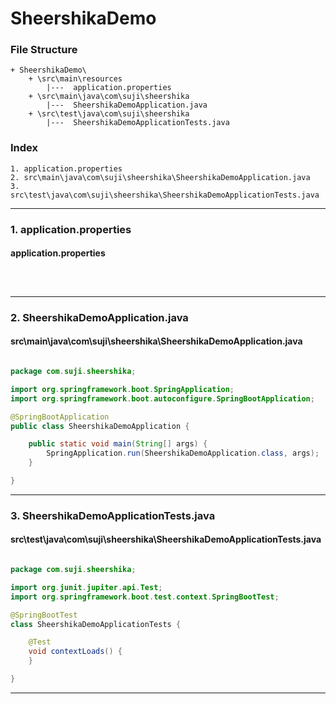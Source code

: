 # SheershikaDemo


### File Structure
```pre
+ SheershikaDemo\ 
	+ \src\main\resources
		|---  application.properties
	+ \src\main\java\com\suji\sheershika
		|---  SheershikaDemoApplication.java
	+ \src\test\java\com\suji\sheershika
		|---  SheershikaDemoApplicationTests.java
```
### Index
```pre
1. application.properties
2. src\main\java\com\suji\sheershika\SheershikaDemoApplication.java
3. src\test\java\com\suji\sheershika\SheershikaDemoApplicationTests.java

```

---

### 1. application.properties

#### application.properties

```properties



```

---

### 2. SheershikaDemoApplication.java

#### src\main\java\com\suji\sheershika\SheershikaDemoApplication.java

```java

package com.suji.sheershika;

import org.springframework.boot.SpringApplication;
import org.springframework.boot.autoconfigure.SpringBootApplication;

@SpringBootApplication
public class SheershikaDemoApplication {

	public static void main(String[] args) {
		SpringApplication.run(SheershikaDemoApplication.class, args);
	}

}

```

---

### 3. SheershikaDemoApplicationTests.java

#### src\test\java\com\suji\sheershika\SheershikaDemoApplicationTests.java

```java

package com.suji.sheershika;

import org.junit.jupiter.api.Test;
import org.springframework.boot.test.context.SpringBootTest;

@SpringBootTest
class SheershikaDemoApplicationTests {

	@Test
	void contextLoads() {
	}

}

```

---

